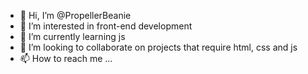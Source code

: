 - 👋 Hi, I’m @PropellerBeanie
- 👀 I’m interested in front-end development
- 🌱 I’m currently learning js
- 💞️ I’m looking to collaborate on projects that require html, css and js
- 📫 How to reach me ...

<!---
PropellerBeanie/PropellerBeanie is a ✨ special ✨ repository because its `README.md` (this file) appears on your GitHub profile.
You can click the Preview link to take a look at your changes.
--->
